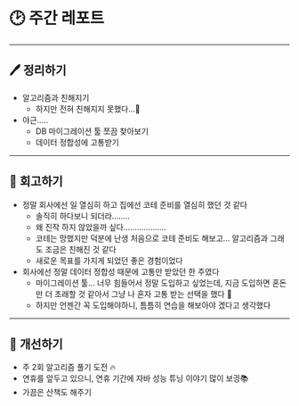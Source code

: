 # 🕑 주간 레포트

---

## 🖊 정리하기

- 알고리즘과 친해지기
  - 하지만 전혀 친해지지 못했다...🫠
- 야근…..
  - DB 마이그레이션 툴 쪼끔 찾아보기
  - 데이터 정합성에 고통받기

---

## 💭 회고하기

- 정말 회사에선 일 열심히 하고 집에선 코테 준비를 열심히 했던 것 같다
  - 솔직히 하다보니 되더라……..
  - 왜 진작 하지 않았을까 싶다……………….
  - 코테는 망했지만 덕분에 난생 처음으로 코테 준비도 해보고… 알고리즘과 그래도 조금은 친해진 것 같다
  - 새로운 목표를 가지게 되었던 좋은 경험이었다
- 회사에선 정말 데이터 정합성 때문에 고통만 받았던 한 주였다
  - 마이그레이션 툴… 너무 힘들어서 정말 도입하고 싶었는데, 지금 도입하면 혼돈만 더 초래할 것 같아서 그냥 나 혼자 고통 받는 선택을 했다 🫠
  - 하지만 언젠간 꼭 도입해야하니, 틈틈히 연습을 해보아야 겠다고 생각했다

---

## 🥊 개선하기

- 주 2회 알고리즘 풀기 도전 🔥
- 연휴를 앞두고 있으니, 연휴 기간에 자바 성능 튜닝 이야기 많이 보긩📚
- 가끔은 산책도 해주기
